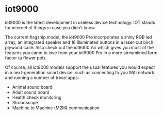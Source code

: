 iot9000
=======

iot9000 is the latest development in useless device technology. IOT stands for
internet of things in case you didn't know.

The current flagship model, the iot9000 Pro incorporates a shiny RGB led array,
an integrated speaker and 16 illuminated buttons in a laser-cut birch plywood
case.  Also check out the iot9000 Air which gives you most of the features you came
to love from your iot9000 Pro in a more streamlined form factor (a flower pot).

Of course, all iot9000 models support the usual features you would expect in a
next-generation smart device, such as connecting to you Wifi network and running
a number of trivial apps:

   - Animal sound board
   - Adult sound board
   - Health check monitoring
   - Stroboscope
   - Machine to Machine (M2M) communication
